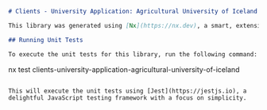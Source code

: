```markdown
# Clients - University Application: Agricultural University of Iceland

This library was generated using [Nx](https://nx.dev), a smart, extensible build system with first-class support for many design patterns.

## Running Unit Tests

To execute the unit tests for this library, run the following command:
```

nx test clients-university-application-agricultural-university-of-iceland

```

This will execute the unit tests using [Jest](https://jestjs.io), a delightful JavaScript testing framework with a focus on simplicity.
```
